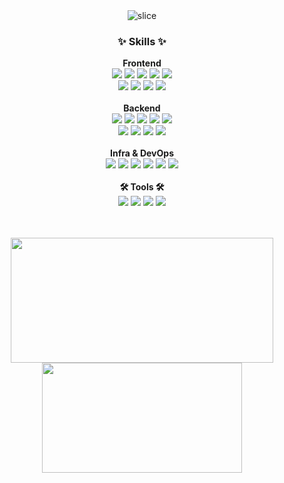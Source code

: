 <div align="center">
  <!-- 타이틀 -->
  <div>
    <img src="https://capsule-render.vercel.app/api?type=slice&color=auto&height=200&text=RYUJI&fontAlign=70&rotate=13&fontAlignY=25&desc=Fullstack%20Developer%20creating%20solutions%20that%20make%20a%20difference.&descAlign=60&descAlignY=44" alt="slice" />
  </div>

  <!-- Skills -->
  <h3>✨ Skills ✨</h3>
  <!-- Frontend -->
  <div><b>Frontend</b></div>
  <div>
    <img src="https://img.shields.io/badge/React-20232a.svg?style=for-the-badge&logo=react&logoColor=61DAFB" />
    <img src="https://img.shields.io/badge/Next.js-000?logo=nextdotjs&logoColor=fff&style=for-the-badge" />
    <img src="https://img.shields.io/badge/TypeScript-007ACC.svg?style=for-the-badge&logo=typescript&logoColor=white" />
    <img src="https://img.shields.io/badge/styled--components-DB7093?style=for-the-badge&logo=styled-components&logoColor=white" />
    <img src="https://img.shields.io/badge/Tailwind_CSS-38B2AC?style=for-the-badge&logo=tailwind-css&logoColor=white" />
  </div>
  <div>
    <img src="https://img.shields.io/badge/Zustand-000?style=for-the-badge&logo=zustand&logoColor=white" />
    <img src="https://img.shields.io/badge/React%20Query-FF4154?style=for-the-badge&logo=react-query&logoColor=white" />
    <img src="https://img.shields.io/badge/zod-3E67B1?style=for-the-badge&logo=zod&logoColor=white" />
    <img src="https://img.shields.io/badge/shadcn/ui-000000?style=for-the-badge&logo=shadcnui&logoColor=white" />
  </div>
  <br/>
  
  <!-- Backend -->
  <div><b>Backend</b></div>
  <div>
    <img src="https://img.shields.io/badge/Node.js-5FA04E.svg?style=for-the-badge&logo=node.js&logoColor=white" />
    <img src="https://img.shields.io/badge/Express.js-404d59.svg?style=for-the-badge&logo=express&logoColor=61DAFB" />
    <img src="https://img.shields.io/badge/NestJS-E0234E.svg?style=for-the-badge&logo=nestjs&logoColor=white" />
    <img src="https://img.shields.io/badge/PostgreSQL-316192.svg?style=for-the-badge&logo=postgresql&logoColor=white" />
    <img src="https://img.shields.io/badge/MongoDB-4ea94b.svg?style=for-the-badge&logo=mongodb&logoColor=white" />
  </div>
  <div>
    <img src="https://img.shields.io/badge/Redis-DC382D.svg?style=for-the-badge&logo=redis&logoColor=white" />
    <img src="https://img.shields.io/badge/JWT-black?style=for-the-badge&logo=jsonwebtokens&logoColor=white" />
    <img src="https://img.shields.io/badge/Swagger-85EA2D?style=for-the-badge&logo=swagger&logoColor=black" />
    <img src="https://img.shields.io/badge/Socket.IO-010101?style=for-the-badge&logo=socket.io&logoColor=white" />
  </div>
  <br/>

  <!-- Infra / DevOps -->
  <div><b>Infra & DevOps</b></div>
  <div>
    <img src="https://img.shields.io/badge/Docker-2496ED.svg?style=for-the-badge&logo=docker&logoColor=white" />
    <img src="https://img.shields.io/badge/GitHub%20Actions-2088FF?style=for-the-badge&logo=githubactions&logoColor=white" />
    <img src="https://img.shields.io/badge/Nginx-009639?style=for-the-badge&logo=nginx&logoColor=white" />
    <img src="https://img.shields.io/badge/AWS%20EC2-FF9900?style=for-the-badge&logo=amazonaws&logoColor=white" />
    <img src="https://img.shields.io/badge/AWS%20Route%2053-FF9900?style=for-the-badge&logo=amazonaws&logoColor=white" />
    <img src="https://img.shields.io/badge/AWS%20CloudFront-232F3E?style=for-the-badge&logo=amazonaws&logoColor=white" />
  </div>
  <br/>

  <!-- Tools -->
  <div><b>🛠 Tools 🛠</b></div>
  <div>
    <img src="https://img.shields.io/badge/Notion-F3F3F3.svg?style=for-the-badge&logo=notion&logoColor=black" />
    <img src="https://img.shields.io/badge/Figma-F24E1E.svg?style=for-the-badge&logo=figma&logoColor=white" />
    <img src="https://img.shields.io/badge/Slack-4A154B?style=for-the-badge&logo=slack&logoColor=white" />
    <img src="https://img.shields.io/badge/linear-5E6AD2?style=for-the-badge&logo=linear&logoColor=white" />
  </div>

  <!-- GitHub Stats -->
  <br /><br />
  <a href="https://github-readme-stats.vercel.app/api?username=ryuji-dev&show_icons=true&theme=tokyonight">
    <img width=420 height=200 align="center" src="https://github-readme-stats.vercel.app/api?username=ryuji-dev&show_icons=true&theme=tokyonight" />
  </a>
  <a href="https://github.com/ryuji-dev/convoychat">
    <img width=320 height=176 align="center" src="https://github-readme-stats.vercel.app/api/top-langs?username=ryuji-dev&layout=compact&langs_count=8&card_width=320&theme=tokyonight" />
  </a>
</div>
